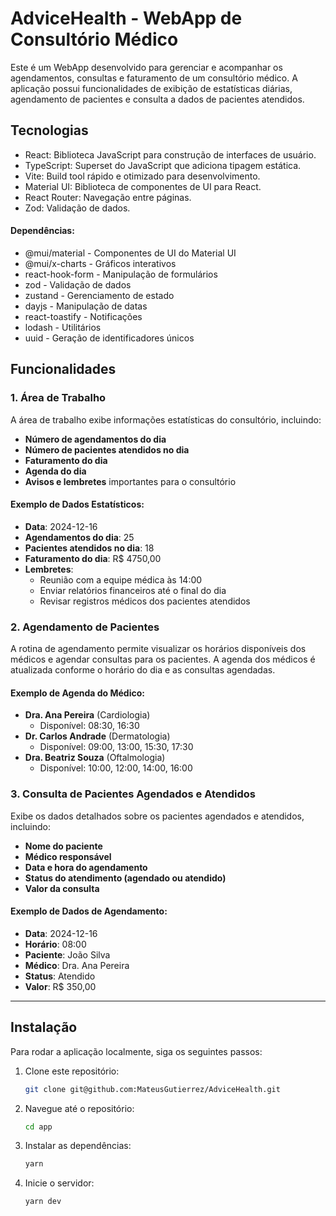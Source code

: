 # AdviceHealth - WebApp de Consultório Médico

Este é um WebApp desenvolvido para gerenciar e acompanhar os agendamentos, consultas e faturamento de um consultório médico. A aplicação possui funcionalidades de exibição de estatísticas diárias, agendamento de pacientes e consulta a dados de pacientes atendidos.
## Tecnologias
  - React: Biblioteca JavaScript para construção de interfaces de usuário.
  - TypeScript: Superset do JavaScript que adiciona tipagem estática.
  - Vite: Build tool rápido e otimizado para desenvolvimento.
  - Material UI: Biblioteca de componentes de UI para React.
  - React Router: Navegação entre páginas.
  - Zod: Validação de dados.
    
#### Dependências:
  - @mui/material - Componentes de UI do Material UI
  - @mui/x-charts - Gráficos interativos
  - react-hook-form - Manipulação de formulários
  - zod - Validação de dados
  - zustand - Gerenciamento de estado
  - dayjs - Manipulação de datas
  - react-toastify - Notificações
  - lodash - Utilitários
  - uuid - Geração de identificadores únicos
    
## Funcionalidades

### 1. Área de Trabalho
A área de trabalho exibe informações estatísticas do consultório, incluindo:
- **Número de agendamentos do dia**
- **Número de pacientes atendidos no dia**
- **Faturamento do dia**
- **Agenda do dia**
- **Avisos e lembretes** importantes para o consultório

#### Exemplo de Dados Estatísticos:
- **Data**: 2024-12-16
- **Agendamentos do dia**: 25
- **Pacientes atendidos no dia**: 18
- **Faturamento do dia**: R$ 4750,00
- **Lembretes**:
  - Reunião com a equipe médica às 14:00
  - Enviar relatórios financeiros até o final do dia
  - Revisar registros médicos dos pacientes atendidos

### 2. Agendamento de Pacientes
A rotina de agendamento permite visualizar os horários disponíveis dos médicos e agendar consultas para os pacientes. A agenda dos médicos é atualizada conforme o horário do dia e as consultas agendadas.

#### Exemplo de Agenda do Médico:
- **Dra. Ana Pereira** (Cardiologia)
  - Disponível: 08:30, 16:30
- **Dr. Carlos Andrade** (Dermatologia)
  - Disponível: 09:00, 13:00, 15:30, 17:30
- **Dra. Beatriz Souza** (Oftalmologia)
  - Disponível: 10:00, 12:00, 14:00, 16:00

### 3. Consulta de Pacientes Agendados e Atendidos
Exibe os dados detalhados sobre os pacientes agendados e atendidos, incluindo:
- **Nome do paciente**
- **Médico responsável**
- **Data e hora do agendamento**
- **Status do atendimento (agendado ou atendido)**
- **Valor da consulta**

#### Exemplo de Dados de Agendamento:
- **Data**: 2024-12-16
- **Horário**: 08:00
- **Paciente**: João Silva
- **Médico**: Dra. Ana Pereira
- **Status**: Atendido
- **Valor**: R$ 350,00

---

## Instalação

Para rodar a aplicação localmente, siga os seguintes passos:

1. Clone este repositório:
   ```bash
   git clone git@github.com:MateusGutierrez/AdviceHealth.git

2. Navegue até o repositório:
   ```bash
   cd app
   
3. Instalar as dependências:
   ```bash
   yarn
5. Inicie o servidor:
   ```bash
   yarn dev
